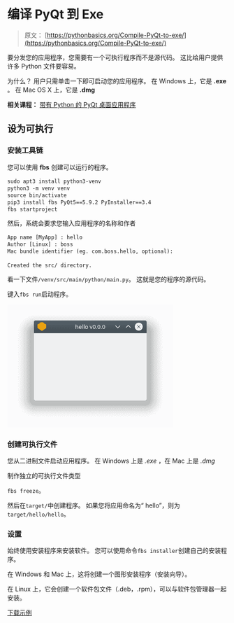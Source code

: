 # 编译 PyQt 到 Exe

> 原文： [https://pythonbasics.org/Compile-PyQt-to-exe/](https://pythonbasics.org/Compile-PyQt-to-exe/)

要分发您的应用程序，您需要有一个可执行程序而不是源代码。 这比给用户提供许多 Python 文件要容易。

为什么？ 用户只需单击一下即可启动您的应用程序。 在 Windows 上，它是 **.exe** 。 在 Mac OS X 上，它是 **.dmg**

**相关课程：**
[带有 Python 的 PyQt 桌面应用程序](https://gum.co/pysqtsamples)

## 设为可执行

### 安装工具链

您可以使用 **fbs** 创建可以运行的程序。

```
sudo apt3 install python3-venv
python3 -m venv venv
source bin/activate
pip3 install fbs PyQt5==5.9.2 PyInstaller==3.4
fbs startproject

```

然后，系统会要求您输入应用程序的名称和作者

```
App name [MyApp] : hello
Author [Linux] : boss
Mac bundle identifier (eg. com.boss.hello, optional): 

Created the src/ directory. 

```

看一下文件`/venv/src/main/python/main.py`。 这就是您的程序的源代码。

键入`fbs run`启动程序。

![python pyqt to exe](img/c538d52f29968b5dd86a6ee9c394a355.jpg)

### 创建可执行文件

您从二进制文件启动应用程序。 在 Windows 上是 _.exe_ ，在 Mac 上是 _.dmg_

制作独立的可执行文件类型

`fbs freeze`。

然后在`target/`中创建程序。 如果您将应用命名为“ hello”，则为`target/hello/hello`。

### 设置

始终使用安装程序来安装软件。 您可以使用命令`fbs installer`创建自己的安装程序。

在 Windows 和 Mac 上，这将创建一个图形安装程序（安装向导）。

在 Linux 上，它会创建一个软件包文件（.deb，.rpm），可以与软件包管理器一起安装。

[下载示例](https://gum.co/pysqtsamples)